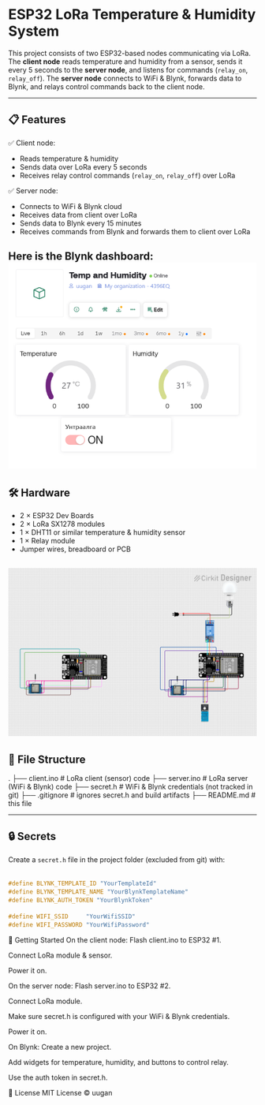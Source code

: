# ESP32 LoRa Temperature & Humidity System

This project consists of two ESP32-based nodes communicating via LoRa.
The **client node** reads temperature and humidity from a sensor, sends it every 5 seconds to the **server node**, and listens for commands (`relay_on`, `relay_off`).
The **server node** connects to WiFi & Blynk, forwards data to Blynk, and relays control commands back to the client node.

---

## 📋 Features

✅ Client node:
- Reads temperature & humidity
- Sends data over LoRa every 5 seconds
- Receives relay control commands (`relay_on`, `relay_off`) over LoRa

✅ Server node:
- Connects to WiFi & Blynk cloud
- Receives data from client over LoRa
- Sends data to Blynk every 15 minutes
- Receives commands from Blynk and forwards them to client over LoRa

Here is the Blynk dashboard:
![Blynk Dashboard](images/dashboard.png)
---

## 🛠 Hardware

- 2 × ESP32 Dev Boards
- 2 × LoRa SX1278 modules
- 1 × DHT11 or similar temperature & humidity sensor
- 1 × Relay module 
- Jumper wires, breadboard or PCB

![ESP32 with LoRa module](images/circuit.png)
---



## 📁 File Structure
.
├── client.ino         # LoRa client (sensor) code
├── server.ino         # LoRa server (WiFi & Blynk) code
├── secret.h            # WiFi & Blynk credentials (not tracked in git)
├── .gitignore          # ignores secret.h and build artifacts
├── README.md           # this file

---

## 🔒 Secrets

Create a `secret.h` file in the project folder (excluded from git) with:
```cpp

#define BLYNK_TEMPLATE_ID "YourTemplateId"
#define BLYNK_TEMPLATE_NAME "YourBlynkTemplateName"
#define BLYNK_AUTH_TOKEN "YourBlynkToken"

#define WIFI_SSID     "YourWifiSSID"
#define WIFI_PASSWORD "YourWifiPassword"
```
🚀 Getting Started
On the client node:
Flash client.ino to ESP32 #1.

Connect LoRa module & sensor.

Power it on.

On the server node:
Flash server.ino to ESP32 #2.

Connect LoRa module.

Make sure secret.h is configured with your WiFi & Blynk credentials.

Power it on.

On Blynk:
Create a new project.

Add widgets for temperature, humidity, and buttons to control relay.

Use the auth token in secret.h.

📖 License
MIT License © uugan